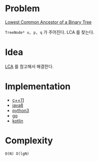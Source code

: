 # Problem

[Lowest Common Ancestor of a Binary Tree](https://leetcode.com/problems/lowest-common-ancestor-of-a-binary-tree/)

`TreeNode* u, p, q` 가 주어진다. LCA 를 찾는다.

# Idea

[LCA](/fundamentals/tree/lca/README.md) 를 참고해서 해결한다.

# Implementation

* [c++11](a.cpp)
* [java8](MainApp.java)
* [python3](a.py)
* [go](a.go)
* [kotlin](MainApp.kt)

# Complexity

```
O(N) O(lgN)
```
